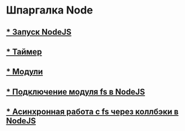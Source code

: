 # Шпаргалка Node

## [* Запуск NodeJS](/pages/origin.md)

## [* Таймер](/pages/timer.md)

## [* Модули](/pages/modules.md)

## [* Подключение модуля fs в NodeJS](/pages/sync_wr.md)

## [* Асинхронная работа с fs через коллбэки в NodeJS](/pages/fs_callback.md)